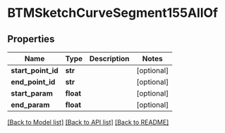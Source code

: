 # BTMSketchCurveSegment155AllOf

## Properties
Name | Type | Description | Notes
------------ | ------------- | ------------- | -------------
**start_point_id** | **str** |  | [optional] 
**end_point_id** | **str** |  | [optional] 
**start_param** | **float** |  | [optional] 
**end_param** | **float** |  | [optional] 

[[Back to Model list]](../README.md#documentation-for-models) [[Back to API list]](../README.md#documentation-for-api-endpoints) [[Back to README]](../README.md)


